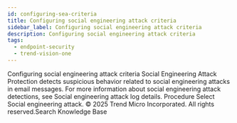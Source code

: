 ```yaml
---
id: configuring-sea-criteria
title: Configuring social engineering attack criteria
sidebar_label: Configuring social engineering attack criteria
description: Configuring social engineering attack criteria
tags:
  - endpoint-security
  - trend-vision-one
---
```


 Configuring social engineering attack criteria Social Engineering Attack Protection detects suspicious behavior related to social engineering attacks in email messages. For more information about social engineering attack detections, see Social engineering attack log details. Procedure Select Social engineering attack. © 2025 Trend Micro Incorporated. All rights reserved.Search Knowledge Base